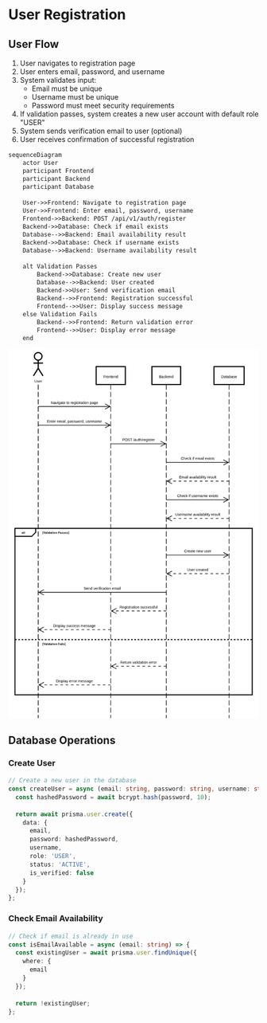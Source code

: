 # User Registration

## User Flow

1. User navigates to registration page
2. User enters email, password, and username
3. System validates input:
   - Email must be unique
   - Username must be unique
   - Password must meet security requirements
4. If validation passes, system creates a new user account with default role "USER"
5. System sends verification email to user (optional)
6. User receives confirmation of successful registration

```mermaid
sequenceDiagram
    actor User
    participant Frontend
    participant Backend
    participant Database

    User->>Frontend: Navigate to registration page
    User->>Frontend: Enter email, password, username
    Frontend->>Backend: POST /api/v1/auth/register
    Backend->>Database: Check if email exists
    Database-->>Backend: Email availability result
    Backend->>Database: Check if username exists
    Database-->>Backend: Username availability result
    
    alt Validation Passes
        Backend->>Database: Create new user
        Database-->>Backend: User created
        Backend->>User: Send verification email
        Backend-->>Frontend: Registration successful
        Frontend-->>User: Display success message
    else Validation Fails
        Backend-->>Frontend: Return validation error
        Frontend-->>User: Display error message
    end
```

![registration](./registration.png)

## Database Operations

### Create User

```typescript
// Create a new user in the database
const createUser = async (email: string, password: string, username: string) => {
  const hashedPassword = await bcrypt.hash(password, 10);
  
  return await prisma.user.create({
    data: {
      email,
      password: hashedPassword,
      username,
      role: 'USER',
      status: 'ACTIVE',
      is_verified: false
    }
  });
};
```

### Check Email Availability

```typescript
// Check if email is already in use
const isEmailAvailable = async (email: string) => {
  const existingUser = await prisma.user.findUnique({
    where: {
      email
    }
  });
  
  return !existingUser;
};
```
